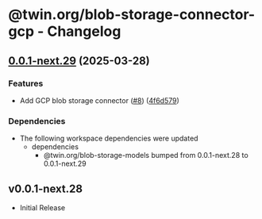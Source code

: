 # @twin.org/blob-storage-connector-gcp - Changelog

## [0.0.1-next.29](https://github.com/twinfoundation/blob-storage/compare/blob-storage-connector-gcp-v0.0.1-next.28...blob-storage-connector-gcp-v0.0.1-next.29) (2025-03-28)


### Features

* Add GCP blob storage connector ([#8](https://github.com/twinfoundation/blob-storage/issues/8)) ([4f6d579](https://github.com/twinfoundation/blob-storage/commit/4f6d579c01b3ae13ebcd9029b279da62e4fde859))


### Dependencies

* The following workspace dependencies were updated
  * dependencies
    * @twin.org/blob-storage-models bumped from 0.0.1-next.28 to 0.0.1-next.29

## v0.0.1-next.28

- Initial Release
